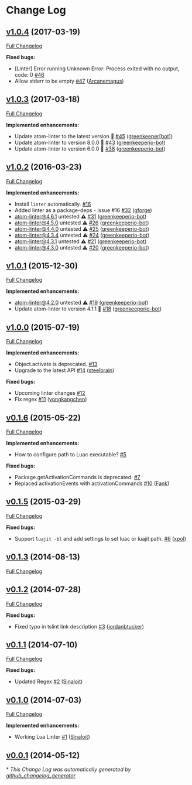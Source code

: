 # Change Log

## [v1.0.4](https://github.com/AtomLinter/linter-lua/tree/v1.0.4) (2017-03-19)
[Full Changelog](https://github.com/AtomLinter/linter-lua/compare/v1.0.3...v1.0.4)

**Fixed bugs:**

- \[Linter\] Error running Unknown Error: Process exited with no output, code: 0 [\#46](https://github.com/AtomLinter/linter-lua/issues/46)
- Allow stderr to be empty [\#47](https://github.com/AtomLinter/linter-lua/pull/47) ([Arcanemagus](https://github.com/Arcanemagus))

## [v1.0.3](https://github.com/AtomLinter/linter-lua/tree/v1.0.3) (2017-03-18)
[Full Changelog](https://github.com/AtomLinter/linter-lua/compare/v1.0.2...v1.0.3)

**Implemented enhancements:**

- Update atom-linter to the latest version 🚀 [\#45](https://github.com/AtomLinter/linter-lua/pull/45) ([greenkeeper[bot]](https://github.com/integration/greenkeeper))
- Update atom-linter to version 8.0.0 🚀 [\#43](https://github.com/AtomLinter/linter-lua/pull/43) ([greenkeeperio-bot](https://github.com/greenkeeperio-bot))
- Update atom-linter to version 6.0.0 🚀 [\#38](https://github.com/AtomLinter/linter-lua/pull/38) ([greenkeeperio-bot](https://github.com/greenkeeperio-bot))

## [v1.0.2](https://github.com/AtomLinter/linter-lua/tree/v1.0.2) (2016-03-23)
[Full Changelog](https://github.com/AtomLinter/linter-lua/compare/v1.0.1...v1.0.2)

**Implemented enhancements:**

- Install `linter` automatically. [\#16](https://github.com/AtomLinter/linter-lua/issues/16)
- Added linter as a package-deps - issue \#16 [\#32](https://github.com/AtomLinter/linter-lua/pull/32) ([gforge](https://github.com/gforge))
- atom-linter@4.6.1 untested ⚠️ [\#31](https://github.com/AtomLinter/linter-lua/pull/31) ([greenkeeperio-bot](https://github.com/greenkeeperio-bot))
- atom-linter@4.5.0 untested ⚠️ [\#26](https://github.com/AtomLinter/linter-lua/pull/26) ([greenkeeperio-bot](https://github.com/greenkeeperio-bot))
- atom-linter@4.4.0 untested ⚠️ [\#25](https://github.com/AtomLinter/linter-lua/pull/25) ([greenkeeperio-bot](https://github.com/greenkeeperio-bot))
- atom-linter@4.3.4 untested ⚠️ [\#24](https://github.com/AtomLinter/linter-lua/pull/24) ([greenkeeperio-bot](https://github.com/greenkeeperio-bot))
- atom-linter@4.3.1 untested ⚠️ [\#21](https://github.com/AtomLinter/linter-lua/pull/21) ([greenkeeperio-bot](https://github.com/greenkeeperio-bot))
- atom-linter@4.3.0 untested ⚠️ [\#20](https://github.com/AtomLinter/linter-lua/pull/20) ([greenkeeperio-bot](https://github.com/greenkeeperio-bot))

## [v1.0.1](https://github.com/AtomLinter/linter-lua/tree/v1.0.1) (2015-12-30)
[Full Changelog](https://github.com/AtomLinter/linter-lua/compare/v1.0.0...v1.0.1)

**Implemented enhancements:**

- atom-linter@4.2.0 untested ⚠️ [\#19](https://github.com/AtomLinter/linter-lua/pull/19) ([greenkeeperio-bot](https://github.com/greenkeeperio-bot))
- Update atom-linter to version 4.1.1 🚀 [\#18](https://github.com/AtomLinter/linter-lua/pull/18) ([greenkeeperio-bot](https://github.com/greenkeeperio-bot))

## [v1.0.0](https://github.com/AtomLinter/linter-lua/tree/v1.0.0) (2015-07-19)
[Full Changelog](https://github.com/AtomLinter/linter-lua/compare/v0.1.6...v1.0.0)

**Implemented enhancements:**

- Object.activate is deprecated. [\#13](https://github.com/AtomLinter/linter-lua/issues/13)
- Upgrade to the latest API [\#14](https://github.com/AtomLinter/linter-lua/pull/14) ([steelbrain](https://github.com/steelbrain))

**Fixed bugs:**

- Upcoming linter changes [\#12](https://github.com/AtomLinter/linter-lua/issues/12)
- Fix regex [\#11](https://github.com/AtomLinter/linter-lua/pull/11) ([yongkangchen](https://github.com/yongkangchen))

## [v0.1.6](https://github.com/AtomLinter/linter-lua/tree/v0.1.6) (2015-05-22)
[Full Changelog](https://github.com/AtomLinter/linter-lua/compare/v0.1.5...v0.1.6)

**Implemented enhancements:**

- How to configure path to Luac executable? [\#5](https://github.com/AtomLinter/linter-lua/issues/5)

**Fixed bugs:**

- Package.getActivationCommands is deprecated. [\#7](https://github.com/AtomLinter/linter-lua/issues/7)
- Replaced activationEvents with activationCommands [\#10](https://github.com/AtomLinter/linter-lua/pull/10) ([Fank](https://github.com/Fank))

## [v0.1.5](https://github.com/AtomLinter/linter-lua/tree/v0.1.5) (2015-03-29)
[Full Changelog](https://github.com/AtomLinter/linter-lua/compare/v0.1.3...v0.1.5)

**Fixed bugs:**

- Support `luajit -bl` and add settings to set luac or luajit path. [\#6](https://github.com/AtomLinter/linter-lua/pull/6) ([xpol](https://github.com/xpol))

## [v0.1.3](https://github.com/AtomLinter/linter-lua/tree/v0.1.3) (2014-08-13)
[Full Changelog](https://github.com/AtomLinter/linter-lua/compare/v0.1.2...v0.1.3)

## [v0.1.2](https://github.com/AtomLinter/linter-lua/tree/v0.1.2) (2014-07-28)
[Full Changelog](https://github.com/AtomLinter/linter-lua/compare/v0.1.1...v0.1.2)

**Fixed bugs:**

- Fixed typo in tslint link description [\#3](https://github.com/AtomLinter/linter-lua/pull/3) ([jordanbtucker](https://github.com/jordanbtucker))

## [v0.1.1](https://github.com/AtomLinter/linter-lua/tree/v0.1.1) (2014-07-10)
[Full Changelog](https://github.com/AtomLinter/linter-lua/compare/v0.1.0...v0.1.1)

**Fixed bugs:**

- Updated Regex [\#2](https://github.com/AtomLinter/linter-lua/pull/2) ([Sinaloit](https://github.com/Sinaloit))

## [v0.1.0](https://github.com/AtomLinter/linter-lua/tree/v0.1.0) (2014-07-03)
[Full Changelog](https://github.com/AtomLinter/linter-lua/compare/v0.0.1...v0.1.0)

**Implemented enhancements:**

- Working Lua Linter [\#1](https://github.com/AtomLinter/linter-lua/pull/1) ([Sinaloit](https://github.com/Sinaloit))

## [v0.0.1](https://github.com/AtomLinter/linter-lua/tree/v0.0.1) (2014-05-12)


\* *This Change Log was automatically generated by [github_changelog_generator](https://github.com/skywinder/Github-Changelog-Generator)*
